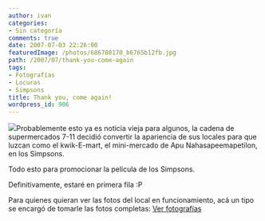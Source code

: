 ```yaml
---
author: ivan
categories:
- Sin categoría
comments: true
date: 2007-07-03 22:26:00
featuredImage: /photos/686780170_b6765b12fb.jpg
path: /2007/07/thank-you-come-again
tags:
- Fotografías
- Locuras
- Simpsons
title: Thank you, come again!
wordpress_id: 906
---
```


[![](https://farm2.static.flickr.com/1006/686780170_b6765b12fb.jpg?v=0)](https://farm2.static.flickr.com/1006/686780170_b6765b12fb.jpg?v=0)Probablemente esto ya es noticia vieja para algunos, la cadena de supermercados 7-11 decidió convertir la apariencia de sus locales para que luzcan como el kwik-E-mart, el mini-mercado de Apu Nahasapeemapetilon, en los Simpsons.

Todo esto para promocionar la película de los Simpsons.

Definitivamente, estaré en primera fila :P

Para quienes quieran ver las fotos del local en funcionamiento, acá un tipo se encargó de tomarle las fotos completas:
[Ver fotografías](https://flickr.com/photos/rdr07/sets/72157600590001691/)